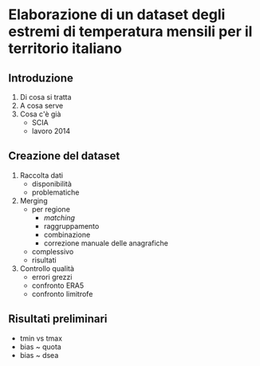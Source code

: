 # Elaborazione di un dataset degli estremi di temperatura mensili per il territorio italiano

## Introduzione

1. Di cosa si tratta 
2. A cosa serve
3. Cosa c'è già
    - SCIA
    - lavoro 2014

## Creazione del dataset

1. Raccolta dati
    - disponibilità
    - problematiche
2. Merging
    - per regione
        - *matching*
        - raggruppamento
        - combinazione
        - correzione manuale delle anagrafiche
    - complessivo
    - risultati
3. Controllo qualità
    - errori grezzi
    - confronto ERA5
    - confronto limitrofe
## Risultati preliminari

- tmin vs tmax
- bias ~ quota
- bias ~ dsea